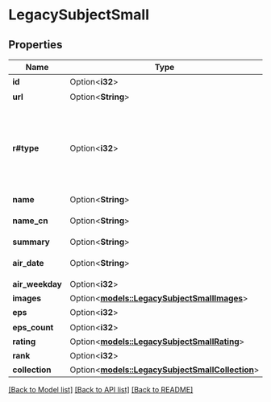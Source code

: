 # LegacySubjectSmall

## Properties

Name | Type | Description | Notes
------------ | ------------- | ------------- | -------------
**id** | Option<**i32**> | 条目 ID | [optional]
**url** | Option<**String**> | 条目地址 | [optional]
**r#type** | Option<**i32**> | 条目类型 - `1` 为 书籍 - `2` 为 动画 - `3` 为 音乐 - `4` 为 游戏 - `6` 为 三次元  没有 `5` | [optional]
**name** | Option<**String**> | 条目名称 | [optional]
**name_cn** | Option<**String**> | 条目中文名称 | [optional]
**summary** | Option<**String**> | 剧情简介 | [optional]
**air_date** | Option<**String**> | 放送开始日期 | [optional]
**air_weekday** | Option<**i32**> | 放送星期 | [optional]
**images** | Option<[**models::LegacySubjectSmallImages**](Legacy_SubjectSmall_images.md)> |  | [optional]
**eps** | Option<**i32**> | 话数 | [optional]
**eps_count** | Option<**i32**> | 话数 | [optional]
**rating** | Option<[**models::LegacySubjectSmallRating**](Legacy_SubjectSmall_rating.md)> |  | [optional]
**rank** | Option<**i32**> | 排名 | [optional]
**collection** | Option<[**models::LegacySubjectSmallCollection**](Legacy_SubjectSmall_collection.md)> |  | [optional]

[[Back to Model list]](../README.md#documentation-for-models) [[Back to API list]](../README.md#documentation-for-api-endpoints) [[Back to README]](../README.md)


